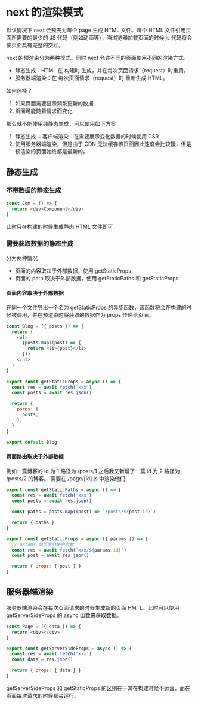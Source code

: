 # next 的渲染模式

默认情况下 next 会预先为每个 page 生成 HTML 文件。每个 HTML 文件引用页面所需要的最少的 JS 代码（例如动画等），当浏览器加载页面的时候 js 代码将会使页面具有完整的交互。

next 的预渲染分为两种模式。同时 next 允许不同的页面使用不同的渲染方式。

- 静态生成：HTML 在 构建时 生成，并在每次页面请求（request）时重用。
- 服务器端渲染：在 每次页面请求（request）时 重新生成 HTML。

如何选择？

1. 如果页面需要显示频繁更新的数据
2. 页面可能随着请求而变化

那么就不能使用纯静态生成，可以使用如下方案

1. 静态生成 + 客户端渲染：在需要展示变化数据的时候使用 CSR
2. 使用服务器端渲染，但是由于 CDN 无法缓存该页面因此速度会比较慢，但是预渲染的页面始终都是最新的。

## 静态生成

### 不带数据的静态生成

```javascript
const Com = () => {
  return <div>Component</div>
}
```

此时只在构建的时候生成静态 HTML 文件即可

### 需要获取数据的静态生成

分为两种情况

- 页面的内容取决于外部数据，使用 getStaticProps
- 页面的 path 取决于外部数据，使用 getStaticPaths 和 getStaticProps

#### 页面内容取决于外部数据

在同一个文件导出一个名为 getStaticProps 的异步函数，该函数将会在构建的时候被调用，并在预渲染时将获取的数据作为 props 传递给页面。

```javascript
const Blog = ({ posts }) => {
  return (
    <ul>
      {posts.map((post) => {
        return <li>{post}</li>
      })}
    </ul>
  )
}

export const getStaticProps = async () => {
  const res = await fetch('xxx')
  const posts = await res.json()

  return {
    porps: {
      posts,
    },
  }
}

export default Blog
```

#### 页面路由取决于外部数据

例如一篇博客的 id 为 1 路径为 /posts/1
之后我又新增了一篇 id 为 2 路径为 /posts/2 的博客。
需要在 /page/[id].js 中渲染他们

```javascript
export const getStaticPaths = async () => {
  const res = await fetch('xxx')
  const posts = await res.json()

  const paths = posts.map((post) => `/posts/${post.id}`)

  return { paths }
}

export const getStaticProps = async ({ params }) => {
  // params 即页面的路由参数
  const res = await fetch(`xxx/${params.id}`)
  const post = await res.json()

  return { props: { post } }
}
```

## 服务器端渲染

服务器端渲染会在每次页面请求的时候生成新的页面 HMTL。此时可以使用 getServerSideProps 的 async 函数来获取数据。

```javascript
const Page = ({ data }) => {
  return <div></div>
}

export const getServerSideProps = async () => {
  const res = await fetch('xxx')
  const data = res.json()

  return { props: { data } }
}
```

getServerSideProps 和 getStaticProps 的区别在于其在构建时候不运营，而在页面每次请求的时候都会运行。
